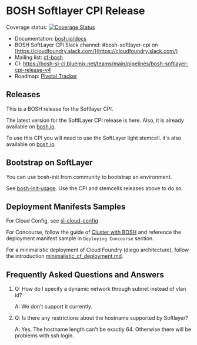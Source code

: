 # BOSH Softlayer CPI Release

Coverage status: [![Coverage Status](https://coveralls.io/repos/github/cloudfoundry/bosh-softlayer-cpi-release/badge.svg?branch=master)](https://coveralls.io/github/cloudfoundry/bosh-softlayer-cpi-release?branch=master)

* Documentation: [bosh.io/docs](https://bosh.io/docs)
* BOSH SoftLayer CPI Slack channel: #bosh-softlayer-cpi on [https://cloudfoundry.slack.com/](https://cloudfoundry.slack.com/)
* Mailing list: [cf-bosh](https://lists.cloudfoundry.org/pipermail/cf-bosh)
* CI: <https://bosh-sl-ci.bluemix.net/teams/main/pipelines/bosh-softlayer-cpi-release-v4>
* Roadmap: [Pivotal Tracker](https://www.pivotaltracker.com/n/projects/1344876)

## Releases

This is a BOSH release for the Softlayer CPI.

The latest version for the SoftlLayer CPI release is here. Also, it is already available on [bosh.io](http://bosh.io).

To use this CPI you will need to use the SoftLayer light stemcell. it's also available on [bosh.io](http://bosh.io).

## Bootstrap on SoftLayer

You can use bosh-init from community to bootstrap an environment.

See [bosh-init-usage](docs/bosh-init-usage.md). Use the CPI and stemcells releases above to do so.

## Deployment Manifests Samples

For Cloud Config, see [sl-cloud-config](docs/sl-cloud-config.yml)

For Concourse, follow the guide of [Cluster with BOSH](http://concourse.ci/clusters-with-bosh.html) and reference the deployment manifest sample in ```Deploying Concourse``` section.

For a minimalistic deployment of Cloud Foundry (diego architecture), follow the introduction  [minimalistic_cf_deployment.md](docs/minimalistic_cf_deployment.md).

## Frequently Asked Questions and Answers

1. Q: How do I specify a dynamic network through subnet instead of vlan id?

   A: We don't support it currently.

2. Q: Is there any restrictions about the hostname supported by Softlayer?

   A: Yes. The hostname length can't be exactly 64. Otherwise there will be problems with ssh login.
